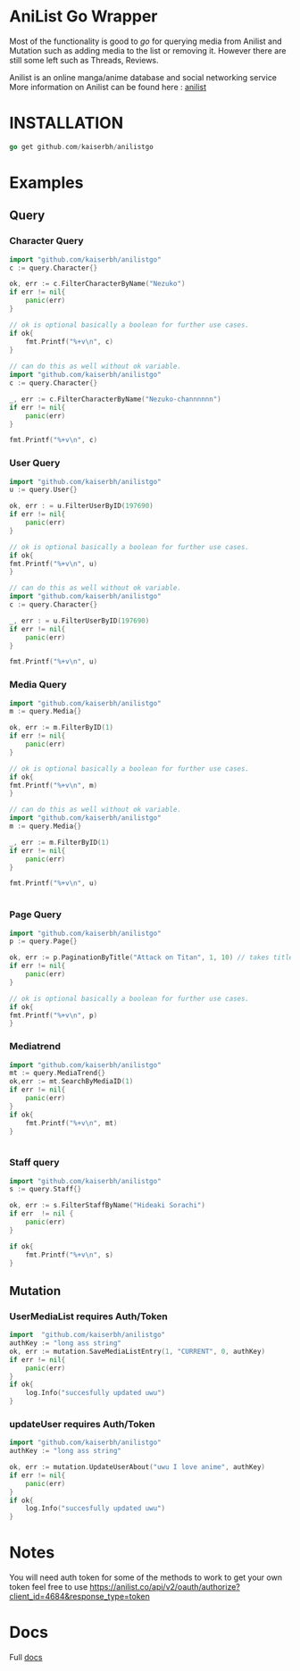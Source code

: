 # AniList Go Wrapper

Most of the functionality is good to *go* for querying media from Anilist and Mutation such as adding media to the list or removing it. However there are still some left such as Threads, Reviews.

Anilist is an online manga/anime database and social networking service
More information on Anilist can be found here : [anilist](https://anilist.co/home)

# INSTALLATION

```go
go get github.com/kaiserbh/anilistgo
```

# Examples

## Query

### Character Query

```go
import "github.com/kaiserbh/anilistgo"
c := query.Character{}

ok, err := c.FilterCharacterByName("Nezuko")
if err != nil{
	panic(err)
}

// ok is optional basically a boolean for further use cases.
if ok{ 
	fmt.Printf("%+v\n", c)
}
	
// can do this as well without ok variable.
import "github.com/kaiserbh/anilistgo"
c := query.Character{}

_, err := c.FilterCharacterByName("Nezuko-channnnnn")
if err != nil{
	panic(err)
}

fmt.Printf("%+v\n", c)
```

### User Query

```go
import "github.com/kaiserbh/anilistgo"
u := query.User{}

ok, err : = u.FilterUserByID(197690)
if err != nil{
	panic(err)
}

// ok is optional basically a boolean for further use cases.
if ok{
fmt.Printf("%+v\n", u)
}

// can do this as well without ok variable.
import "github.com/kaiserbh/anilistgo"
c := query.Character{}

_, err : = u.FilterUserByID(197690)
if err != nil{
	panic(err)
}

fmt.Printf("%+v\n", u)
```

### Media Query

```go
import "github.com/kaiserbh/anilistgo"
m := query.Media{}

ok, err := m.FilterByID(1)
if err != nil{
	panic(err)
}

// ok is optional basically a boolean for further use cases.
if ok{
fmt.Printf("%+v\n", m)
}

// can do this as well without ok variable.
import "github.com/kaiserbh/anilistgo"
m := query.Media{}

_, err := m.FilterByID(1)
if err != nil{
	panic(err)
}

fmt.Printf("%+v\n", u)
  
```

### Page Query

```go
import "github.com/kaiserbh/anilistgo"
p := query.Page{}

ok, err := p.PaginationByTitle("Attack on Titan", 1, 10) // takes title, page number, and per page amount
if err != nil{
	panic(err)
}

// ok is optional basically a boolean for further use cases.
if ok{
fmt.Printf("%+v\n", p)
}
```

### Mediatrend

```go
import "github.com/kaiserbh/anilistgo"
mt := query.MediaTrend{}
ok,err := mt.SearchByMediaID(1)
if err != nil{
	panic(err)
}
if ok{
    fmt.Printf("%+v\n", mt)
}
  
```

### Staff query

```go
import "github.com/kaiserbh/anilistgo"
s := query.Staff{}

ok, err := s.FilterStaffByName("Hideaki Sorachi")
if err  != nil {
	panic(err)
}

if ok{
	fmt.Printf("%+v\n", s)
}
```

## Mutation

### UserMediaList requires Auth/Token

```go
import  "github.com/kaiserbh/anilistgo"
authKey := "long ass string"
ok, err := mutation.SaveMediaListEntry(1, "CURRENT", 0, authKey)
if err != nil{
	panic(err)
}
if ok{
	log.Info("succesfully updated uwu")
}
```

### updateUser requires Auth/Token

```go
import "github.com/kaiserbh/anilistgo"
authKey := "long ass string"

ok, err := mutation.UpdateUserAbout("uwu I love anime", authKey)
if err != nil{
    panic(err)
}
if ok{
    log.Info("succesfully updated uwu")
}
```

# Notes

You will need auth token for some of the methods to work to get your own token feel free to use https://anilist.co/api/v2/oauth/authorize?client_id=4684&response_type=token

# Docs

Full
[docs](https://github.com/KaiserBh/AniListGo/blob/master/docs/index.md)
